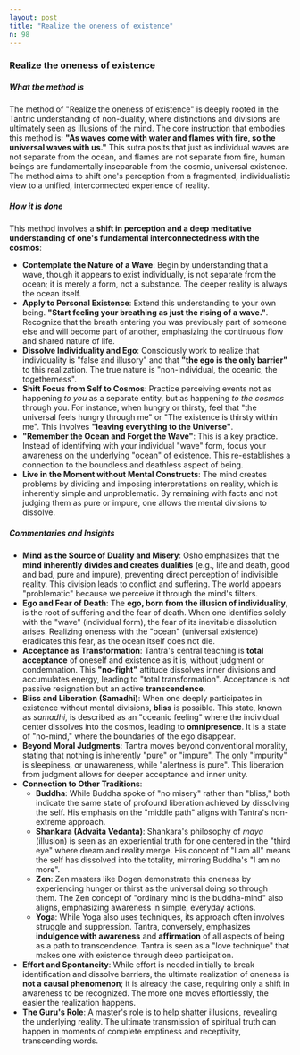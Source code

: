 ```yaml
---
layout: post
title: "Realize the oneness of existence"
n: 98
---
```

### Realize the oneness of existence

##### What the method is

The method of "Realize the oneness of existence" is deeply rooted in the Tantric understanding of non-duality, where distinctions and divisions are ultimately seen as illusions of the mind. The core instruction that embodies this method is: **"As waves come with water and flames with fire, so the universal waves with us."** This sutra posits that just as individual waves are not separate from the ocean, and flames are not separate from fire, human beings are fundamentally inseparable from the cosmic, universal existence. The method aims to shift one's perception from a fragmented, individualistic view to a unified, interconnected experience of reality.

##### How it is done

This method involves a **shift in perception and a deep meditative understanding of one's fundamental interconnectedness with the cosmos**:

- **Contemplate the Nature of a Wave**: Begin by understanding that a wave, though it appears to exist individually, is not separate from the ocean; it is merely a form, not a substance. The deeper reality is always the ocean itself.
- **Apply to Personal Existence**: Extend this understanding to your own being. **"Start feeling your breathing as just the rising of a wave."**. Recognize that the breath entering you was previously part of someone else and will become part of another, emphasizing the continuous flow and shared nature of life.
- **Dissolve Individuality and Ego**: Consciously work to realize that individuality is "false and illusory" and that **"the ego is the only barrier"** to this realization. The true nature is "non-individual, the oceanic, the togetherness".
- **Shift Focus from Self to Cosmos**: Practice perceiving events not as happening _to you_ as a separate entity, but as happening _to the cosmos_ through you. For instance, when hungry or thirsty, feel that "the universal feels hungry through me" or "The existence is thirsty within me". This involves **"leaving everything to the Universe"**.
- **"Remember the Ocean and Forget the Wave"**: This is a key practice. Instead of identifying with your individual "wave" form, focus your awareness on the underlying "ocean" of existence. This re-establishes a connection to the boundless and deathless aspect of being.
- **Live in the Moment without Mental Constructs**: The mind creates problems by dividing and imposing interpretations on reality, which is inherently simple and unproblematic. By remaining with facts and not judging them as pure or impure, one allows the mental divisions to dissolve.

##### Commentaries and Insights

- **Mind as the Source of Duality and Misery**: Osho emphasizes that the **mind inherently divides and creates dualities** (e.g., life and death, good and bad, pure and impure), preventing direct perception of indivisible reality. This division leads to conflict and suffering. The world appears "problematic" because we perceive it through the mind's filters.
- **Ego and Fear of Death**: The **ego, born from the illusion of individuality**, is the root of suffering and the fear of death. When one identifies solely with the "wave" (individual form), the fear of its inevitable dissolution arises. Realizing oneness with the "ocean" (universal existence) eradicates this fear, as the ocean itself does not die.
- **Acceptance as Transformation**: Tantra's central teaching is **total acceptance** of oneself and existence as it is, without judgment or condemnation. This **"no-fight"** attitude dissolves inner divisions and accumulates energy, leading to "total transformation". Acceptance is not passive resignation but an active **transcendence**.
- **Bliss and Liberation (Samadhi)**: When one deeply participates in existence without mental divisions, **bliss** is possible. This state, known as _samadhi_, is described as an "oceanic feeling" where the individual center dissolves into the cosmos, leading to **omnipresence**. It is a state of "no-mind," where the boundaries of the ego disappear.
- **Beyond Moral Judgments**: Tantra moves beyond conventional morality, stating that nothing is inherently "pure" or "impure". The only "impurity" is sleepiness, or unawareness, while "alertness is pure". This liberation from judgment allows for deeper acceptance and inner unity.
- **Connection to Other Traditions**:
    - **Buddha**: While Buddha spoke of "no misery" rather than "bliss," both indicate the same state of profound liberation achieved by dissolving the self. His emphasis on the "middle path" aligns with Tantra's non-extreme approach.
    - **Shankara (Advaita Vedanta)**: Shankara's philosophy of _maya_ (illusion) is seen as an experiential truth for one centered in the "third eye" where dream and reality merge. His concept of "I am all" means the self has dissolved into the totality, mirroring Buddha's "I am no more".
    - **Zen**: Zen masters like Dogen demonstrate this oneness by experiencing hunger or thirst as the universal doing so through them. The Zen concept of "ordinary mind is the buddha-mind" also aligns, emphasizing awareness in simple, everyday actions.
    - **Yoga**: While Yoga also uses techniques, its approach often involves struggle and suppression. Tantra, conversely, emphasizes **indulgence with awareness** and **affirmation** of all aspects of being as a path to transcendence. Tantra is seen as a "love technique" that makes one with existence through deep participation.
- **Effort and Spontaneity**: While effort is needed initially to break identification and dissolve barriers, the ultimate realization of oneness is **not a causal phenomenon**; it is already the case, requiring only a shift in awareness to be recognized. The more one moves effortlessly, the easier the realization happens.
- **The Guru's Role**: A master's role is to help shatter illusions, revealing the underlying reality. The ultimate transmission of spiritual truth can happen in moments of complete emptiness and receptivity, transcending words.